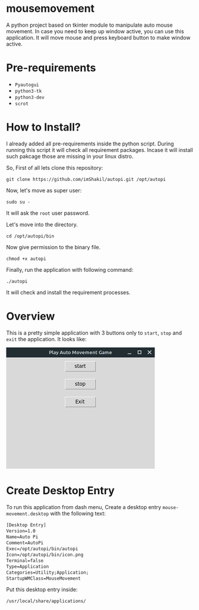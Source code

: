 # mousemovement
A python project based on tkinter module to manipulate auto mouse movement.
In case you need to keep up window active, you can use this application.
It will move mouse and press keyboard button to make window active.

# Pre-requirements
- `Pyautogui`
- `python3-tk`
- `python3-dev`
- `scrot`

# How to Install?

I already added all pre-requirements inside the python script. During running this script it will check all requirement packages. Incase it will install such pakcage those are missing in your linux distro.

So, First of all lets clone this repository:

```
git clone https://github.com/imShakil/autopi.git /opt/autopi
```

Now, let's move as super user:

```
sudo su -
```

It will ask the `root` user password.

Let's move into the directory.

```
cd /opt/autopi/bin
```

Now give permission to the binary file.

```
chmod +x autopi
```

Finally, run the application with following command:

```
./autopi
```

It will check and install the requirement processes.

# Overview

This is a pretty simple application with 3 buttons only to `start`, `stop` and `exit` the application.
It looks like:

![overview.png](/bin/overview.png)

# Create Desktop Entry

To run this application from dash menu, Create a desktop entry `mouse-movement.desktop` with the following text:

```
[Desktop Entry]
Version=1.0
Name=Auto Pi
Comment=AutoPi
Exec=/opt/autopi/bin/autopi
Icon=/opt/autopi/bin/icon.png
Terminal=false
Type=Application
Categories=Utility;Application;
StartupWMClass=MouseMovement
```

Put this desktop entry inside:

```
/usr/local/share/applications/
```
